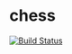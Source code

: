 # chess
[![Build Status](https://travis-ci.org/lilxtent/chess.svg?branch=master)](https://travis-ci.org/lilxtent/chess)
